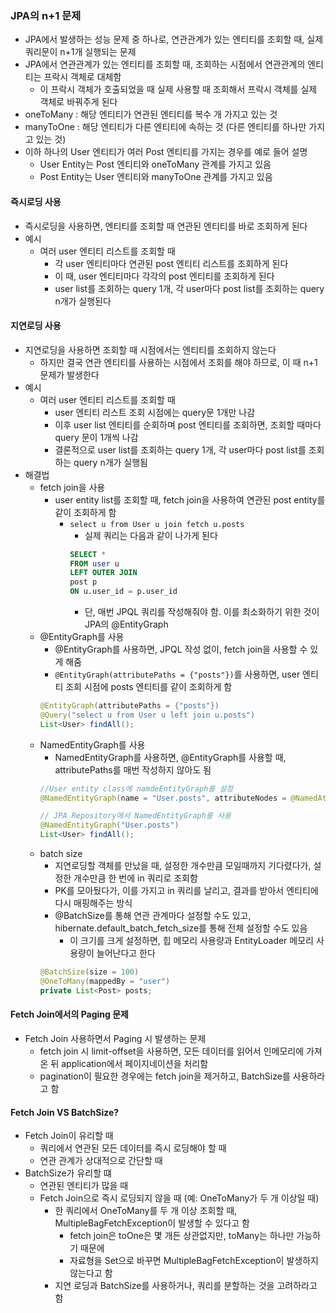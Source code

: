 ### JPA의 n+1 문제
- JPA에서 발생하는 성능 문제 중 하나로, 연관관계가 있는 엔티티를 조회할 때, 실제 쿼리문이 n+1개 실행되는 문제
- JPA에서 연관관계가 있는 엔티티를 조회할 때, 조회하는 시점에서 연관관계의 엔티티는 프락시 객체로 대체함
  - 이 프락시 객체가 호출되었을 때 실제 사용할 때 조회해서 프락시 객체를 실제 객체로 바꿔주게 된다
- oneToMany : 해당 엔티티가 연관된 엔티티를 복수 개 가지고 있는 것
- manyToOne : 해당 엔티티가 다른 엔티티에 속하는 것 (다른 엔티티를 하나만 가지고 있는 것)
- 이하 하나의 User 엔티티가 여러 Post 엔티티를 가지는 경우를 예로 들어 설명
  - User Entity는 Post 엔티티와 oneToMany 관계를 가지고 있음
  - Post Entity는 User 엔티티와 manyToOne 관계를 가지고 있음
#### 즉시로딩 사용
- 즉시로딩을 사용하면, 엔티티를 조회할 때 연관된 엔티티를 바로 조회하게 된다
- 예시
  - 여러 user 엔티티 리스트를 조회할 때
    - 각 user 엔티티마다 연관된 post 엔티티 리스트를 조회하게 된다
    - 이 때, user 엔티티마다 각각의 post 엔티티를 조회하게 된다
    - user list를 조회하는 query 1개, 각 user마다 post list를 조회하는 query n개가 실행된다

#### 지연로딩 사용
- 지연로딩을 사용하면 조회할 때 시점에서는 엔티티를 조회하지 않는다
  - 하지만 결국 연관 엔티티를 사용하는 시점에서 조회를 해야 하므로, 이 때 n+1 문제가 발생한다
- 예시
  - 여러 user 엔티티 리스트를 조회할 때
    - user 엔티티 리스트 조회 시점에는 query문 1개만 나감
    - 이후 user list 엔티티를 순회하며 post 엔티티를 조회하면, 조회할 때마다 query 문이 1개씩 나감
    - 결론적으로 user list를 조회하는 query 1개, 각 user마다 post list를 조회하는 query n개가 실행됨
- 해결법
  - fetch join을 사용
    - user entity list를 조회할 때, fetch join을 사용하여 연관된 post entity를 같이 조회하게 함
      - `select u from User u join fetch u.posts`
        - 실제 쿼리는 다음과 같이 나가게 된다
        ```sql
        SELECT *
        FROM user u
        LEFT OUTER JOIN
        post p
        ON u.user_id = p.user_id
        ```
        - 단, 매번 JPQL 쿼리를 작성해줘야 함. 이를 최소화하기 위한 것이 JPA의 @EntityGraph
  - @EntityGraph를 사용
    - @EntityGraph를 사용하면, JPQL 작성 없이, fetch join을 사용할 수 있게 해줌
    - `@EntityGraph(attributePaths = {"posts"})`를 사용하면, user 엔티티 조회 시점에 posts 엔티티를 같이 조회하게 함
    ```java
    @EntityGraph(attributePaths = {"posts"})
    @Query("select u from User u left join u.posts")
    List<User> findAll();
    ```
  - NamedEntityGraph를 사용
    - NamedEntityGraph를 사용하면, @EntityGraph를 사용할 때, attributePaths를 매번 작성하지 않아도 됨
    ```java
    //User entity class에 namdeEntityGraph를 설정
    @NamedEntityGraph(name = "User.posts", attributeNodes = @NamedAttributeNode("posts"))
    
    // JPA Repository에서 NamedEntityGraph를 사용
    @NamedEntityGraph("User.posts")
    List<User> findAll();
    ```
  - batch size
    - 지연로딩할 객체를 만났을 때, 설정한 개수만큼 모일때까지 기다렸다가, 설정한 개수만큼 한 번에 in 쿼리로 조회함
    - PK를 모아뒀다가, 이를 가지고 in 쿼리를 날리고, 결과를 받아서 엔티티에 다시 매핑해주는 방식
    - @BatchSize를 통해 연관 관계마다 설정할 수도 있고, hibernate.default_batch_fetch_size를 통해 전체 설정할 수도 있음
      - 이 크기를 크게 설정하면, 힙 메모리 사용량과 EntityLoader 메모리 사용량이 늘어난다고 한다
    ```java
    @BatchSize(size = 100)
    @OneToMany(mappedBy = "user")
    private List<Post> posts;
    ```

#### Fetch Join에서의 Paging 문제
- Fetch Join 사용하면서 Paging 시 발생하는 문제
  - fetch join 시 limit-offset을 사용하면, 모든 데이터를 읽어서 인메모리에 가져온 뒤 application에서 페이지네이션을 처리함
  - pagination이 필요한 경우에는 fetch join을 제거하고, BatchSize를 사용하라고 함

#### Fetch Join VS BatchSize?
- Fetch Join이 유리할 때
  - 쿼리에서 연관된 모든 데이터를 즉시 로딩해야 할 때
  - 연관 관계가 상대적으로 간단할 때
- BatchSize가 유리할 떄
  - 연관된 엔티티가 많을 때
  - Fetch Join으로 즉시 로딩되지 않을 때 (예: OneToMany가 두 개 이상일 때)
    - 한 쿼리에서 OneToMany를 두 개 이상 조회할 때, MultipleBagFetchException이 발생할 수 있다고 함
      - fetch join은 toOne은 몇 개든 상관없지만, toMany는 하나만 가능하기 때문에
      - 자료형을 Set으로 바꾸면 MultipleBagFetchException이 발생하지 않는다고 함
    - 지연 로딩과 BatchSize를 사용하거나, 쿼리를 분할하는 것을 고려하라고 함
